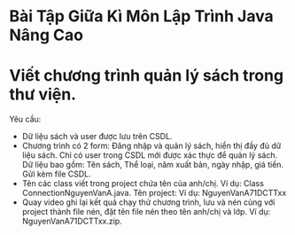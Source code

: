 # Bài Tập Giữa Kì Môn Lập Trình Java Nâng Cao
# Viết chương trình quản lý sách trong thư viện.
Yêu cầu:
  - Dữ liệu sách và user được lưu trên CSDL.
  - Chương trình có 2 form: Đăng nhập và quản lý sách, hiển thị đầy đủ dữ liệu sách. Chỉ có user trong CSDL mới được xác thực để quản lý sách. Dữ liệu bao gồm: Tên sách, Thể loại, năm xuất bản, ngày nhập, giá tiền. Gửi kèm file CSDL.
  - Tên các class viết trong project chứa tên của anh/chị. Ví dụ: Class ConnectionNguyenVanA.java. Tên project: Ví dụ: NguyenVanA71DCTTxx
  - Quay video ghi lại kết quả chạy thử chương trình, lưu và nén cùng với project thành file nén, đặt tên file nén theo tên anh/chị và lớp. Ví dụ: NguyenVanA71DCTTxx.zip.
